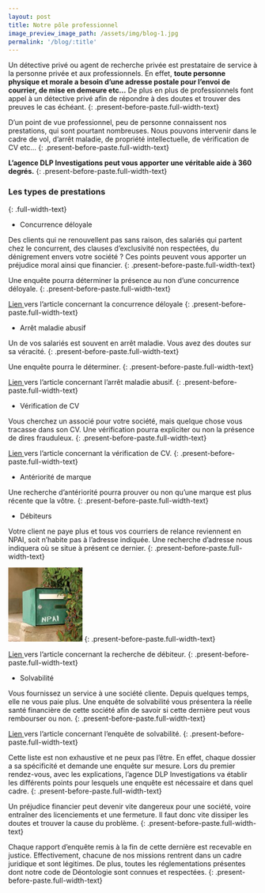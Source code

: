 ```yaml
---
layout: post
title: Notre pôle professionnel
image_preview_image_path: /assets/img/blog-1.jpg
permalink: '/blog/:title'
---
```


Un détective privé ou agent de recherche privée est prestataire de service à la personne privée et aux professionnels. En effet, **toute personne physique et morale a besoin d’une adresse postale pour l’envoi de courrier, de mise en demeure etc…** De plus en plus de professionnels font appel à un détective privé afin de répondre à des doutes et trouver des preuves le cas échéant.
{: .present-before-paste.full-width-text}

D’un point de vue professionnel, peu de personne connaissent nos prestations, qui sont pourtant nombreuses. Nous pouvons intervenir dans le cadre de vol, d’arrêt maladie, de propriété intellectuelle, de vérification de CV etc…
{: .present-before-paste.full-width-text}

**L’agence DLP Investigations peut vous apporter une véritable aide à 360 degrés.**
{: .present-before-paste.full-width-text}

### Les types de prestations
{: .full-width-text}

* Concurrence déloyale

Des clients qui ne renouvellent pas sans raison, des salariés qui partent chez le concurrent, des clauses d’exclusivité non respectées, du dénigrement envers votre société ? Ces points peuvent vous apporter un préjudice moral ainsi que financier.
{: .present-before-paste.full-width-text}

Une enquête pourra déterminer la présence au non d’une concurrence déloyale.
{: .present-before-paste.full-width-text}

[Lien ](https://dlp-investigations.fr/la-concurrence-deloyale/)vers l’article concernant la concurrence déloyale
{: .present-before-paste.full-width-text}

* Arrêt maladie abusif

Un de vos salariés est souvent en arrêt maladie. Vous avez des doutes sur sa véracité.
{: .present-before-paste.full-width-text}

Une enquête pourra le déterminer.
{: .present-before-paste.full-width-text}

[Lien ](https://dlp-investigations.fr/les-arrets-maladie/)vers l’article concernant l’arrêt maladie abusif.
{: .present-before-paste.full-width-text}

* Vérification de CV

Vous cherchez un associé pour votre société, mais quelque chose vous tracasse dans son CV. Une vérification pourra expliciter ou non la présence de dires frauduleux.
{: .present-before-paste.full-width-text}

[Lien ](https://dlp-investigations.fr/la-verification-de-cv/)vers l’article concernant la vérification de CV.
{: .present-before-paste.full-width-text}

* Antériorité de marque

Une recherche d’antériorité pourra prouver ou non qu’une marque est plus récente que la vôtre.
{: .present-before-paste.full-width-text}

* Débiteurs

Votre client ne paye plus et tous vos courriers de relance reviennent en NPAI, soit n’habite pas à l’adresse indiquée. Une recherche d’adresse nous indiquera où se situe à présent ce dernier.
{: .present-before-paste.full-width-text}

![](/assets/img/NPAI-1.jpg)
{: .present-before-paste.full-width-text}

[Lien ](https://dlp-investigations.fr/recherche-de-debiteur/)vers l’article concernant la recherche de débiteur.
{: .present-before-paste.full-width-text}

* Solvabilité

Vous fournissez un service à une société cliente. Depuis quelques temps, elle ne vous paie plus. Une enquête de solvabilité vous présentera la réelle santé financière de cette société afin de savoir si cette dernière peut vous rembourser ou non.
{: .present-before-paste.full-width-text}

[Lien ](https://dlp-investigations.fr/l-enquete-de-solvabilite/)vers l’article concernant l’enquête de solvabilité.
{: .present-before-paste.full-width-text}

Cette liste est non exhaustive et ne peux pas l’être. En effet, chaque dossier a sa spécificité et demande une enquête sur mesure. Lors du premier rendez-vous, avec les explications, l’agence DLP Investigations va établir les différents points pour lesquels une enquête est nécessaire et dans quel cadre.
{: .present-before-paste.full-width-text}

Un préjudice financier peut devenir vite dangereux pour une société, voire entraîner des licenciements et une fermeture. Il faut donc vite dissiper les doutes et trouver la cause du problème.
{: .present-before-paste.full-width-text}

Chaque rapport d’enquête remis à la fin de cette dernière est recevable en justice. Effectivement, chacune de nos missions rentrent dans un cadre juridique et sont légitimes. De plus, toutes les réglementations présentes dont notre code de Déontologie sont connues et respectées.
{: .present-before-paste.full-width-text}